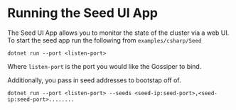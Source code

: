 # Running the Seed UI App

The Seed UI App allows you to monitor the state of the cluster via a web UI. To start the seed app run the following from `examples/csharp/Seed`

    dotnet run --port <listen-port>

Where `listen-port` is the port you would like the Gossiper to bind.

Additionally, you pass in seed addresses to bootstap off of.

    dotnet run --port <listen-port> --seeds <seed-ip:seed-port>,<seed-ip:seed-port>........